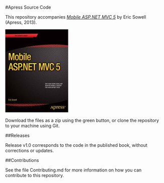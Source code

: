 #Apress Source Code

This repository accompanies [*Mobile ASP.NET MVC 5*](http://www.apress.com/9781430250562) by Eric Sowell (Apress, 2013).

![Cover image](9781430250562.jpg)

Download the files as a zip using the green button, or clone the repository to your machine using Git.

##Releases

Release v1.0 corresponds to the code in the published book, without corrections or updates.

##Contributions

See the file Contributing.md for more information on how you can contribute to this repository.
